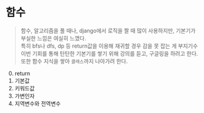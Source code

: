 # 함수
> 함수, 알고리즘을 풀 때나, django에서 로직을 짤 때 많이 사용하지만, 기본기가 부실한 느낌은 여실히 느꼈다. <br>
> 특히 bfs나 dfs, dp 등 return값을 이용해 재귀할 경우 감을 못 잡는 게 부지기수 <br>
> 이번 기회를 통해 탄탄한 기본기를 쌓기 위해 강의를 듣고, 구글링을 하려고 한다. <br>
> 또한 함수 지식을 쌓아 `클래스`까지 나아가려 한다.


0. return
1. 기본값
2. 키워드값
3. 가변인자
4. 지역변수와 전역변수